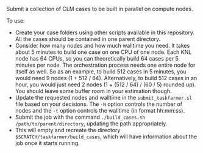 Submit a collection of CLM cases to be built in parallel on compute nodes.

To use:

* Create your case folders using other scripts available in this repository. All the cases should be contained in one parent directory.
* Consider how many nodes and how much walltime you need. It takes about 5 minutes to build one case on one CPU of one node. Each KNL node has 64 CPUs, so you can theoretically build 64 cases per 5 minutes per node. The orchestration process needs one entire node for itself as well. So as an example, to build 512 cases in 5 minutes, you would need 9 nodes (1 + 512 / 64). Alternatively, to build 512 cases in an hour, you would just need 2 nodes (1 + (512 / 64) / (60 / 5) rounded up). You should leave some buffer room in your estimation though.
* Update the requested nodes and walltime in the `submit_taskfarmer.sl` file based on your decisions. The `-N` option controls the number of nodes and the `-t` option controls the walltime (in format hh:mm:ss).
* Submit the job with the command `./build_cases.sh /path/to/parent/directory`, updating the path appropriately.
* This will empty and recreate the directory `$SCRATCH/taskfarmer/build_cases`, which will have information about the job once it starts running.


